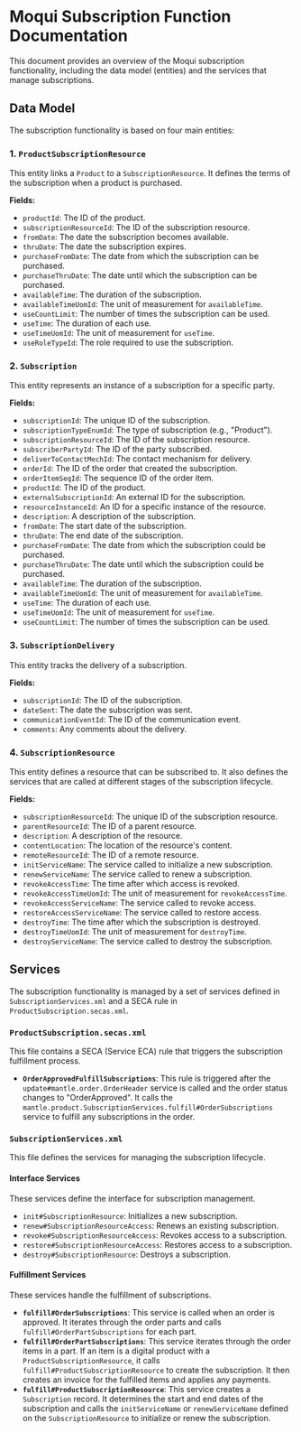 # Moqui Subscription Function Documentation

This document provides an overview of the Moqui subscription functionality, including the data model (entities) and the services that manage subscriptions.

## Data Model

The subscription functionality is based on four main entities:

### 1. `ProductSubscriptionResource`

This entity links a `Product` to a `SubscriptionResource`. It defines the terms of the subscription when a product is purchased.

**Fields:**

*   `productId`: The ID of the product.
*   `subscriptionResourceId`: The ID of the subscription resource.
*   `fromDate`: The date the subscription becomes available.
*   `thruDate`: The date the subscription expires.
*   `purchaseFromDate`: The date from which the subscription can be purchased.
*   `purchaseThruDate`: The date until which the subscription can be purchased.
*   `availableTime`: The duration of the subscription.
*   `availableTimeUomId`: The unit of measurement for `availableTime`.
*   `useCountLimit`: The number of times the subscription can be used.
*   `useTime`: The duration of each use.
*   `useTimeUomId`: The unit of measurement for `useTime`.
*   `useRoleTypeId`: The role required to use the subscription.

### 2. `Subscription`

This entity represents an instance of a subscription for a specific party.

**Fields:**

*   `subscriptionId`: The unique ID of the subscription.
*   `subscriptionTypeEnumId`: The type of subscription (e.g., "Product").
*   `subscriptionResourceId`: The ID of the subscription resource.
*   `subscriberPartyId`: The ID of the party subscribed.
*   `deliverToContactMechId`: The contact mechanism for delivery.
*   `orderId`: The ID of the order that created the subscription.
*   `orderItemSeqId`: The sequence ID of the order item.
*   `productId`: The ID of the product.
*   `externalSubscriptionId`: An external ID for the subscription.
*   `resourceInstanceId`: An ID for a specific instance of the resource.
*   `description`: A description of the subscription.
*   `fromDate`: The start date of the subscription.
*   `thruDate`: The end date of the subscription.
*   `purchaseFromDate`: The date from which the subscription could be purchased.
*   `purchaseThruDate`: The date until which the subscription could be purchased.
*   `availableTime`: The duration of the subscription.
*   `availableTimeUomId`: The unit of measurement for `availableTime`.
*   `useTime`: The duration of each use.
*   `useTimeUomId`: The unit of measurement for `useTime`.
*   `useCountLimit`: The number of times the subscription can be used.

### 3. `SubscriptionDelivery`

This entity tracks the delivery of a subscription.

**Fields:**

*   `subscriptionId`: The ID of the subscription.
*   `dateSent`: The date the subscription was sent.
*   `communicationEventId`: The ID of the communication event.
*   `comments`: Any comments about the delivery.

### 4. `SubscriptionResource`

This entity defines a resource that can be subscribed to. It also defines the services that are called at different stages of the subscription lifecycle.

**Fields:**

*   `subscriptionResourceId`: The unique ID of the subscription resource.
*   `parentResourceId`: The ID of a parent resource.
*   `description`: A description of the resource.
*   `contentLocation`: The location of the resource's content.
*   `remoteResourceId`: The ID of a remote resource.
*   `initServiceName`: The service called to initialize a new subscription.
*   `renewServiceName`: The service called to renew a subscription.
*   `revokeAccessTime`: The time after which access is revoked.
*   `revokeAccessTimeUomId`: The unit of measurement for `revokeAccessTime`.
*   `revokeAccessServiceName`: The service called to revoke access.
*   `restoreAccessServiceName`: The service called to restore access.
*   `destroyTime`: The time after which the subscription is destroyed.
*   `destroyTimeUomId`: The unit of measurement for `destroyTime`.
*   `destroyServiceName`: The service called to destroy the subscription.

## Services

The subscription functionality is managed by a set of services defined in `SubscriptionServices.xml` and a SECA rule in `ProductSubscription.secas.xml`.

### `ProductSubscription.secas.xml`

This file contains a SECA (Service ECA) rule that triggers the subscription fulfillment process.

*   **`OrderApprovedFulfillSubscriptions`**: This rule is triggered after the `update#mantle.order.OrderHeader` service is called and the order status changes to "OrderApproved". It calls the `mantle.product.SubscriptionServices.fulfill#OrderSubscriptions` service to fulfill any subscriptions in the order.

### `SubscriptionServices.xml`

This file defines the services for managing the subscription lifecycle.

#### Interface Services

These services define the interface for subscription management.

*   `init#SubscriptionResource`: Initializes a new subscription.
*   `renew#SubscriptionResourceAccess`: Renews an existing subscription.
*   `revoke#SubscriptionResourceAccess`: Revokes access to a subscription.
*   `restore#SubscriptionResourceAccess`: Restores access to a subscription.
*   `destroy#SubscriptionResource`: Destroys a subscription.

#### Fulfillment Services

These services handle the fulfillment of subscriptions.

*   **`fulfill#OrderSubscriptions`**: This service is called when an order is approved. It iterates through the order parts and calls `fulfill#OrderPartSubscriptions` for each part.
*   **`fulfill#OrderPartSubscriptions`**: This service iterates through the order items in a part. If an item is a digital product with a `ProductSubscriptionResource`, it calls `fulfill#ProductSubscriptionResource` to create the subscription. It then creates an invoice for the fulfilled items and applies any payments.
*   **`fulfill#ProductSubscriptionResource`**: This service creates a `Subscription` record. It determines the start and end dates of the subscription and calls the `initServiceName` or `renewServiceName` defined on the `SubscriptionResource` to initialize or renew the subscription.
